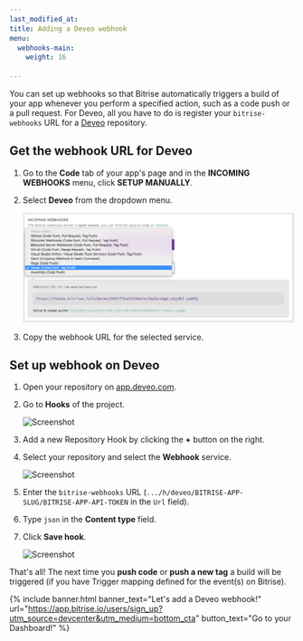 ```yaml
---
last_modified_at: 
title: Adding a Deveo webhook
menu:
  webhooks-main:
    weight: 16

---
```

You can set up webhooks so that Bitrise automatically triggers a build of your app whenever you perform a specified action, such as a code push or a pull request. For Deveo, all you have to do is register your `bitrise-webhooks` URL for
a [Deveo](https://deveo.com) repository.

## Get the webhook URL for Deveo

1. Go to the **Code** tab of your app's page and in the **INCOMING WEBHOOKS** menu, click **SETUP MANUALLY**.
2. Select **Deveo** from the dropdown menu.

   ![Screenshot](/img/bitrise-deveo-webhook.png)
3. Copy the webhook URL for the selected service.

## Set up webhook on Deveo

1. Open your repository on [app.deveo.com](https://app.deveo.com).
2. Go to **Hooks** of the project.

   ![Screenshot](/img/webhooks/deveo-hooks.png)
3. Add a new Repository Hook by clicking the **+** button on the right.
4. Select your repository and select the **Webhook** service.

   ![Screenshot](/img/webhooks/deveo-add-hooks.png)
5. Enter the `bitrise-webhooks` URL (`.../h/deveo/BITRISE-APP-SLUG/BITRISE-APP-API-TOKEN` in the `Url` field).
6. Type `json` in the **Content type** field.
7. Click **Save hook**.

   ![Screenshot](/img/webhooks/deveo-save-hook.png)

That's all! The next time you **push code** or **push a new tag**
a build will be triggered (if you have Trigger mapping defined for the event(s) on Bitrise).

{% include banner.html banner_text="Let's add a Deveo webhook!" url="https://app.bitrise.io/users/sign_up?utm_source=devcenter&utm_medium=bottom_cta" button_text="Go to your Dashboard!" %}